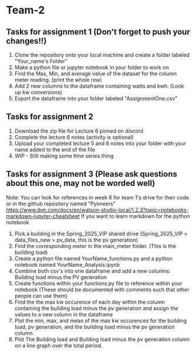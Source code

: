 # Team-2


## Tasks for assignment 1 (Don't forget to push your changes!!)
1. Clone the repository onto your local machine and create a folder labeled "Your_name's Folder"
2. Make a python file or jupyter notebook in your folder to work on
3. Find the Max, Min, and average value of the dataset for the column meter reading. (print the whole row)
4. Add 2 new columns to the dataframe containing watts and kwh. (Look up kw conversions)
5. Export the dataframe into your folder labeled "AssignmentOne.csv"

## Tasks for assignment 2
1. Download the zip file for Lecture 6 pinned on discord
2. Complete the lecture 6 notes (activity is optional)
3. Upload your completed lecture 5 and 6 notes into your folder with your name added to the end of the file
4. WIP - Still making some time series thing

## Tasks for assignment 3 (Please ask questions about this one, may not be worded well)
Note: You can look for references in week 6 for team 1's drive for their code or in the github repository named "Pyoneers"
https://www.ibm.com/docs/en/watson-studio-local/1.2.3?topic=notebooks-markdown-jupyter-cheatsheet If you want to learn markdown for the python notebook
1. Pick a building in the Spring_2025_VIP shared drive (Spring_2025_VIP > data_files_new > pv_data, this is the pv generation)
2. Find the corresponding meter in the main_meter folder. (This is the building load)
3. Create a python file named YourName_functions.py and a python notebook named YourName_Analysis.ipynb
4. Combine both csv's into one dataframe and add a new columns: Building load minus the PV generation
5. Create functions within your functions.py file to reference within your notebook (These should be documented with comments such that other people can use them)
6. Find the the max kw occurence of each day within the column containing the building load minus the pv generation and assign the values to a new column in the dataframe
7. Plot the min, max, and mean of the max kw occurences for the building load, pv generation, and the building load minus the pv generation column.
8. Plot The Building load and Building load minus the pv generation column on a line graph over the total period.
